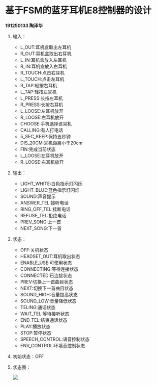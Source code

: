 # 基于FSM的蓝牙耳机E8控制器的设计

**191250133 陶泽华**

1. 输入：

   - L_OUT:耳机盒取出左耳机
   - R_OUT:耳机盒取出右耳机
   - L_IN:耳机盒放入左耳机
   - R_IN:耳机盒放入右耳机
   - R_TOUCH:点击右耳机
   - L_TOUCH:点击左耳机
   - R_TAP:轻按右耳机
   - L_TAP:轻按左耳机
   - L_PRESS:长按左耳机
   - R_PRESS:长按右耳机
   - L_LOOSE:左耳机放开
   - R_LOOSE:右耳机放开
   - CHOOSE:手机选择该耳机
   - CALLING:有人打电话
   - 5_SEC_KEEP:保持五秒钟
   - DIS_20CM:耳机距离小于20cm
   - FIN:完成当前状态
   - L_LOOSE:左耳机放开
   - R_LOOSE:右耳机放开

2. 输出：

   - LIGHT_WHITE:白色指示灯闪烁
   - LIGHT_BLUE:蓝色指示灯闪烁
   - SOUND:声音提示
   - ANSWER_TEL:接听电话
   - RING_OFF_TEL:挂断电话
   - REFUSE_TEL:拒绝电话
   - PREV_SONG:上一首
   - NEXT_SONG:下一首

3. 状态：

   - OFF:关机状态
   - HEADSET_OUT:耳机取出状态
   - ENABLE_USE:可使用状态
   - CONNECTING:等待连接状态
   - CONNECTED:已连接状态
   - PREV:切换上一首曲目状态
   - NEXT:切换下一首曲目状态
   - SOUND_HIGH:音量提高状态
   - SOUND_LOW:音量降低状态
   - TELING:通话状态
   - WAIT_TEL:等待接听状态
   - END_TEL:结束通话状态
   - PLAY:播放状态
   - STOP:暂停状态
   - SPEECH_CONTROL:语音控制状态
   - ENV_CONTROL:环境音控制状态

4. 初始状态：OFF

5. 状态图：

   ![](/Users/taozehua/Downloads/大三上学习资料/嵌入式/作业/ex4/img/FSM.png)